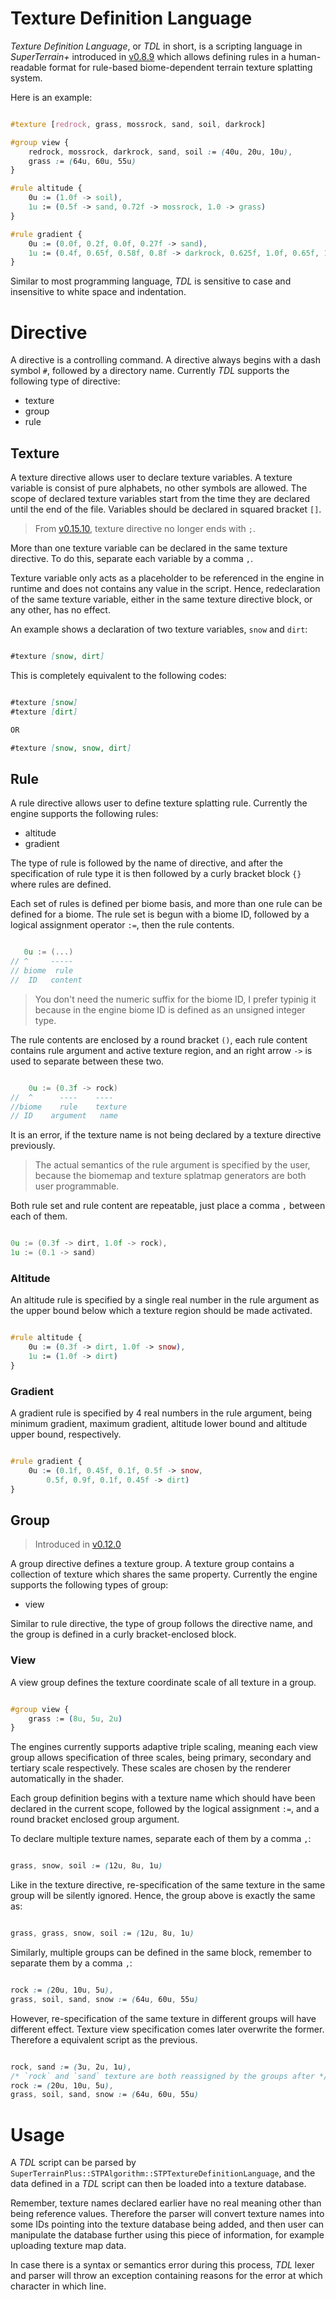 # Texture Definition Language

*Texture Definition Language*, or *TDL* in short, is a scripting language in *SuperTerrain+* introduced in [v0.8.9](https://github.com/stephen-hqxu/superterrainplus/releases/tag/v0.8.9) which allows defining rules in a human-readable format for rule-based biome-dependent terrain texture splatting system.

Here is an example:

```css

#texture [redrock, grass, mossrock, sand, soil, darkrock]

#group view {
	redrock, mossrock, darkrock, sand, soil := (40u, 20u, 10u),
	grass := (64u, 60u, 55u)
}

#rule altitude {
	0u := (1.0f -> soil),
	1u := (0.5f -> sand, 0.72f -> mossrock, 1.0 -> grass)
}

#rule gradient {
	0u := (0.0f, 0.2f, 0.0f, 0.27f -> sand),
	1u := (0.4f, 0.65f, 0.58f, 0.8f -> darkrock, 0.625f, 1.0f, 0.65f, 1.0f -> redrock)
}

```

Similar to most programming language, *TDL* is sensitive to case and insensitive to white space and indentation.

# Directive

A directive is a controlling command. A directive always begins with a dash symbol `#`, followed by a directory name. Currently *TDL* supports the following type of directive:

- texture
- group
- rule

## Texture

A texture directive allows user to declare texture variables. A texture variable is consist of pure alphabets, no other symbols are allowed. The scope of declared texture variables start from the time they are declared until the end of the file. Variables should be declared in squared bracket `[]`.

> From [v0.15.10](https://github.com/stephen-hqxu/superterrainplus/releases/tag/v0.15.10), texture directive no longer ends with `;`.

More than one texture variable can be declared in the same texture directive. To do this, separate each variable by a comma `,`.

Texture variable only acts as a placeholder to be referenced in the engine in runtime and does not contains any value in the script. Hence, redeclaration of the same texture variable, either in the same texture directive block, or any other, has no effect.

An example shows a declaration of two texture variables, `snow` and `dirt`:

```markdown

#texture [snow, dirt]

```

This is completely equivalent to the following codes:

```markdown

#texture [snow]
#texture [dirt]

OR

#texture [snow, snow, dirt]

```

## Rule

A rule directive allows user to define texture splatting rule. Currently the engine supports the following rules:

- altitude
- gradient

The type of rule is followed by the name of directive, and after the specification of rule type it is then followed by a curly bracket block `{}` where rules are defined.

Each set of rules is defined per biome basis, and more than one rule can be defined for a biome. The rule set is begun with a biome ID, followed by a logical assignment operator `:=`, then the rule contents.

```cpp

   0u := (...)
// ^     -----
// biome  rule
//  ID   content

```

> You don't need the numeric suffix for the biome ID, I prefer typinig it because in the engine biome ID is defined as an unsigned integer type.

The rule contents are enclosed by a round bracket `()`, each rule content contains rule argument and active texture region, and an right arrow `->` is used to separate between these two.

```cpp

    0u := (0.3f -> rock)
//  ^      ----    ----
//biome	   rule    texture
// ID    argument   name

```

It is an error, if the texture name is not being declared by a texture directive previously.

> The actual semantics of the rule argument is specified by the user, because the biomemap and texture splatmap generators are both user programmable.

Both rule set and rule content are repeatable, just place a comma `,` between each of them.

```cpp

0u := (0.3f -> dirt, 1.0f -> rock),
1u := (0.1 -> sand)

```

### Altitude

An altitude rule is specified by a single real number in the rule argument as the upper bound below which a texture region should be made activated.

```css

#rule altitude {
	0u := (0.3f -> dirt, 1.0f -> snow),
	1u := (1.0f -> dirt)
}

```

### Gradient

A gradient rule is specified by 4 real numbers in the rule argument, being minimum gradient, maximum gradient, altitude lower bound and altitude upper bound, respectively.

```css

#rule gradient {
	0u := (0.1f, 0.45f, 0.1f, 0.5f -> snow, 
		0.5f, 0.9f, 0.1f, 0.45f -> dirt)
}

```

## Group

> Introduced in [v0.12.0](https://github.com/stephen-hqxu/superterrainplus/releases/tag/v0.12.0)

A group directive defines a texture group. A texture group contains a collection of texture which shares the same property. Currently the engine supports the following types of group:

- view

Similar to rule directive, the type of group follows the directive name, and the group is defined in a curly bracket-enclosed block.

### View

A view group defines the texture coordinate scale of all texture in a group.

```css

#group view {
	grass := (8u, 5u, 2u)
}

```

The engines currently supports adaptive triple scaling, meaning each view group allows specification of three scales, being primary, secondary and tertiary scale respectively. These scales are chosen by the renderer automatically in the shader.

Each group definition begins with a texture name which should have been declared in the current scope, followed by the logical assignment `:=`, and a round bracket enclosed group argument.

To declare multiple texture names, separate each of them by a comma `,`:

```css

grass, snow, soil := (12u, 8u, 1u)

```

Like in the texture directive, re-specification of the same texture in the same group will be silently ignored. Hence, the group above is exactly the same as:

```css

grass, grass, snow, soil := (12u, 8u, 1u)

```

Similarly, multiple groups can be defined in the same block, remember to separate them by a comma `,`:

```css

rock := (20u, 10u, 5u),
grass, soil, sand, snow := (64u, 60u, 55u)

```

However, re-specification of the same texture in different groups will have different effect. Texture view specification comes later overwrite the former. Therefore a equivalent script as the previous.

```css

rock, sand := (3u, 2u, 1u),
/* `rock` and `sand` texture are both reassigned by the groups after */
rock := (20u, 10u, 5u),
grass, soil, sand, snow := (64u, 60u, 55u)

```

# Usage

A *TDL* script can be parsed by `SuperTerrainPlus::STPAlgorithm::STPTextureDefinitionLanguage`, and the data defined in a *TDL* script can then be loaded into a texture database.

Remember, texture names declared earlier have no real meaning other than being reference values. Therefore the parser will convert texture names into some IDs pointing into the texture database being added, and then user can manipulate the database further using this piece of information, for example uploading texture map data.

In case there is a syntax or semantics error during this process, *TDL* lexer and parser will throw an exception containing reasons for the error at which character in which line.